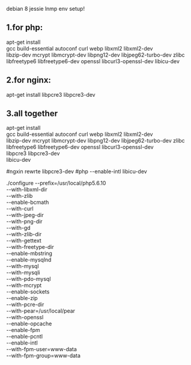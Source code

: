 debian 8 jessie lnmp env setup!

## 1.for php:
apt-get install \
	gcc build-essential autoconf curl webp libxml2 libxml2-dev \
    libzip-dev mcrypt libmcrypt-dev libpng12-dev libjpeg62-turbo-dev zlibc \
    libfreetype6 libfreetype6-dev openssl libcurl3-openssl-dev libicu-dev

## 2.for nginx:

apt-get install libpcre3 libpcre3-dev

## 3.all together

apt-get install \
	gcc build-essential autoconf curl webp libxml2 libxml2-dev \
    libzip-dev mcrypt libmcrypt-dev libpng12-dev libjpeg62-turbo-dev zlibc \
    libfreetype6 libfreetype6-dev openssl libcurl3-openssl-dev \
    libpcre3 libpcre3-dev \
	libicu-dev 

#ngxin rewrte libpcre3-dev
#php --enable-intl libicu-dev

./configure --prefix=/usr/local/php5.6.10 \
--with-libxml-dir \
--with-zlib \
--enable-bcmath \
--with-curl \
--with-jpeg-dir \
--with-png-dir \
--with-gd \
--with-zlib-dir \
--with-gettext \
--with-freetype-dir \
--enable-mbstring \
--enable-mysqlnd \
--with-mysql \
--with-mysqli \
--with-pdo-mysql \
--with-mcrypt \
--enable-sockets \
--enable-zip \
--with-pcre-dir \
--with-pear=/usr/local/pear \
--with-openssl \
--enable-opcache \
--enable-fpm \
--enable-pcntl \
--enable-intl \
--with-fpm-user=www-data \
--with-fpm-group=www-data
